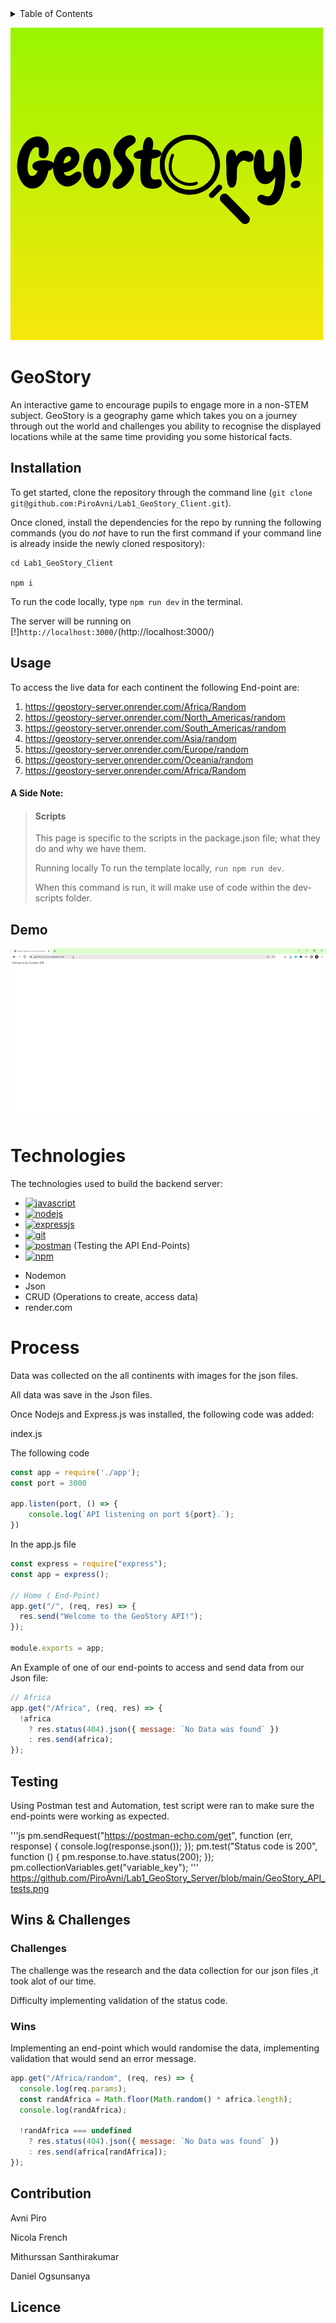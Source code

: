 <!-- TABLE OF CONTENTS -->
<details>
  <summary>Table of Contents</summary>
  <ol>
    <li>
      <a href="#GeoStory">About The Project</a>
    </li>
    <li><a href="#Installation">Installation </a></li>
    <li><a href="#usage">Usage</a></li>
    <li><a href="#technologies">Technologies</a></li>
    <li><a href="#process">Process</a></li>
    <li><a href="#testing">Testing</a></li>
    <li><a href="#wins & Challenges">Wins & Challenges</a></li>
    <li><a href="#contribution">Contribution</a></li>
    <li><a href="#license">License</a></li>
  </ol>
</details>


![alt text](https://github.com/PiroAvni/Lab1_GeoStory_Server/blob/main/LOGO.png "GeoStory")


<!-- ABOUT THE PROJECT -->
# GeoStory 

An interactive game to encourage pupils to engage more in a non-STEM subject.
GeoStory is a geography game which takes you on a journey through out the world and challenges you ability to recognise the displayed locations while at the same time providing you some historical facts.

<!-- Installation & usage -->
## Installation

To get started, clone the repository through the command line (`git clone git@github.com:PiroAvni/Lab1_GeoStory_Client.git`). 

Once cloned, install the dependencies for the repo by running the following commands (you do _not_ have to run the first command if your command line is already inside the newly cloned respository):


```
cd Lab1_GeoStory_Client

npm i

```
To run the code locally, type  `npm run dev` in the terminal.

The server will be running on [!]`http://localhost:3000/`(http://localhost:3000/)


## Usage

 To access the live data for each continent the following  End-point are:

1. https://geostory-server.onrender.com/Africa/Random
2. https://geostory-server.onrender.com/North_Americas/random
3. https://geostory-server.onrender.com/South_Americas/random
4. https://geostory-server.onrender.com/Asia/random
5. https://geostory-server.onrender.com/Europe/random
6. https://geostory-server.onrender.com/Oceania/random
7. https://geostory-server.onrender.com/Africa/Random


 #### A Side Note:

> #### Scripts
>This page is specific to the scripts in the package.json file; what they do and why we have them.
>
>Running locally
>To run the template locally, `run npm run dev`.
>
>When this command is run, it will make use of code within the dev-scripts folder.
>



## Demo
![Demo](https://github.com/PiroAvni/Lab1_GeoStory_Server/blob/main/Demo.gif "Demo")


# Technologies

The technologies used to build the backend server:

* [![javascript](https://img.shields.io/badge/JavaScript-323330?style=for-the-badge&logo=javascript&logoColor=F7DF1E)](https://developer.mozilla.org/en-US/docs/Web/)
* [![nodejs](https://img.shields.io/badge/Node.js-339933?style=for-the-badge&logo=nodedotjs&logoColor=white)](https://nodejs.org/en)
* [![expressjs](https://img.shields.io/badge/Express.js-000000?style=for-the-badge&logo=express&logoColor=white)](https://expressjs.com/)
* [![git](https://img.shields.io/badge/GIT-E44C30?style=for-the-badge&logo=git&logoColor=white)](https://git-scm.com/)
* [![postman](https://img.shields.io/badge/Postman-FF6C37?style=for-the-badge&logo=Postman&logoColor=white)](https://www.postman.com/) (Testing the API End-Points)
* [![npm](https://img.shields.io/badge/npm-CB3837?style=for-the-badge&logo=npm&logoColor=white)](https://www.npmjs.com/)
- Nodemon
 - Json
 - CRUD (Operations to create, access data)
 - render.com

# Process

Data was collected on the all continents with  images for the json files.

All data was save in the Json files.

Once Nodejs and Express.js was installed, the following code was added:

index.js

The following code 
```js
const app = require('./app');
const port = 3000

app.listen(port, () => {
    console.log(`API listening on port ${port}.`);
})
```
In the app.js file 
  
```js
const express = require("express");
const app = express();

// Home ( End-Point)
app.get("/", (req, res) => {
  res.send("Welcome to the GeoStory API!");
});

module.exports = app;
```

An Example of one of our end-points to access and send data from our Json file:

```js
// Africa
app.get("/Africa", (req, res) => {
  !africa 
    ? res.status(404).json({ message: `No Data was found` })
    : res.send(africa);
});

```

## Testing

Using Postman test and Automation, test script were ran to make sure the end-points were working as expected. 

'''js
pm.sendRequest("https://postman-echo.com/get", function (err, response) {
    console.log(response.json());
});
pm.test("Status code is 200", function () {
    pm.response.to.have.status(200);
});
pm.collectionVariables.get("variable_key");
'''
https://github.com/PiroAvni/Lab1_GeoStory_Server/blob/main/GeoStory_API_tests.png

## Wins & Challenges

 ### Challenges


The challenge was the research and the data collection for our json files ,it took alot of our time.

Difficulty implementing validation of the status code.

 ### Wins

 Implementing an end-point which would randomise the data, implementing validation that would send an error message.


```js
app.get("/Africa/random", (req, res) => {
  console.log(req.params);
  const randAfrica = Math.floor(Math.random() * africa.length);
  console.log(randAfrica);

  !randAfrica === undefined
    ? res.status(404).json({ message: `No Data was found` })
    : res.send(africa[randAfrica]);
});
```

## Contribution 

Avni Piro

Nicola French 

Mithurssan Santhirakumar

Daniel Ogsunsanya

## Licence


